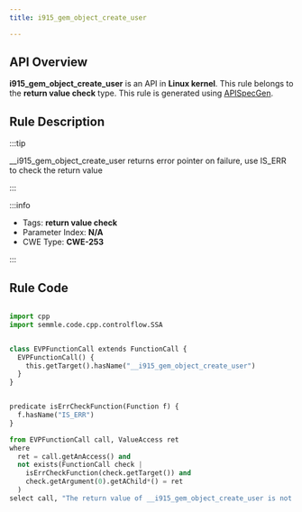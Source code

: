 ```yaml
---
title: i915_gem_object_create_user

---
```



## API Overview
**i915_gem_object_create_user** is an API in **Linux kernel**. This rule belongs to the **return value check** type. This rule is generated using [APISpecGen](../../tools/APISpecGen).
## Rule Description

:::tip

__i915_gem_object_create_user returns error pointer on failure, use IS_ERR to check the return value

:::

:::info

- Tags: **return value check**
- Parameter Index: **N/A**
- CWE Type: **CWE-253**

:::

## Rule Code
```python

import cpp
import semmle.code.cpp.controlflow.SSA


class EVPFunctionCall extends FunctionCall {
  EVPFunctionCall() {
    this.getTarget().hasName("__i915_gem_object_create_user")
  }
}


predicate isErrCheckFunction(Function f) {
  f.hasName("IS_ERR") 
}

from EVPFunctionCall call, ValueAccess ret
where
  ret = call.getAnAccess() and
  not exists(FunctionCall check |
    isErrCheckFunction(check.getTarget()) and
    check.getArgument(0).getAChild*() = ret
  )
select call, "The return value of __i915_gem_object_create_user is not checked with IS_ERR."
    
```